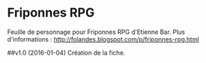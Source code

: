 # Friponnes RPG

Feuille de personnage pour Friponnes RPG d'Etienne Bar.
Plus d'informations : http://folandes.blogspot.com/p/friponnes-rpg.html

##v1.0 (2016-01-04)
Création de la fiche.
